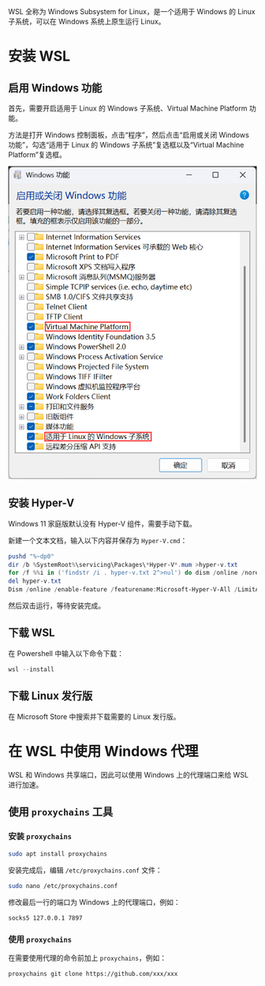 WSL 全称为 Windows Subsystem for Linux，是一个适用于 Windows 的 Linux 子系统，可以在 Windows 系统上原生运行 Linux。

# 安装 WSL

## 启用 Windows 功能

首先，需要开启适用于 Linux 的 Windows 子系统、Virtual Machine Platform 功能。

方法是打开 Windows 控制面板，点击“程序”，然后点击“启用或关闭 Windows 功能”，勾选“适用于 Linux 的 Windows 子系统”复选框以及“Virtual Machine Platform”复选框。

![控制面板设置](assets/WSL-控制面板设置.png)

## 安装 Hyper-V

Windows 11 家庭版默认没有 Hyper-V 组件，需要手动下载。

新建一个文本文档，输入以下内容并保存为 `Hyper-V.cmd`：

```powershell
pushd "%~dp0"
dir /b %SystemRoot%\servicing\Packages\*Hyper-V*.mum >hyper-v.txt
for /f %%i in ('findstr /i . hyper-v.txt 2^>nul') do dism /online /norestart /add-package:"%SystemRoot%\servicing\Packages\%%i"
del hyper-v.txt
Dism /online /enable-feature /featurename:Microsoft-Hyper-V-All /LimitAccess /ALL
```

然后双击运行，等待安装完成。

## 下载 WSL

在 Powershell 中输入以下命令下载：

```powershell
wsl --install
```

## 下载 Linux 发行版

在 Microsoft Store 中搜索并下载需要的 Linux 发行版。

# 在 WSL 中使用 Windows 代理

WSL 和 Windows 共享端口，因此可以使用 Windows 上的代理端口来给 WSL 进行加速。

## 使用 `proxychains` 工具

### 安装 `proxychains`

```bash
sudo apt install proxychains
```

安装完成后，编辑 `/etc/proxychains.conf` 文件：

```bash
sudo nano /etc/proxychains.conf
```

修改最后一行的端口为 Windows 上的代理端口，例如：

```text
socks5 127.0.0.1 7897
```

### 使用 `proxychains`

在需要使用代理的命令前加上 `proxychains`，例如：

```bash
proxychains git clone https://github.com/xxx/xxx
```
